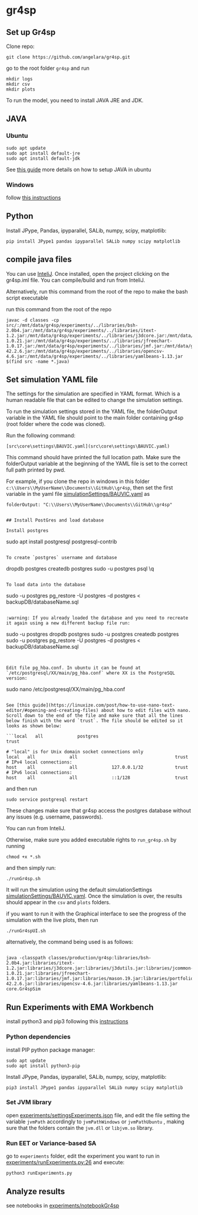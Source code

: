 # gr4sp



## Set up Gr4sp

Clone repo:

```git clone https://github.com/angelara/gr4sp.git```

go to the root folder `gr4sp` and run

```
mkdir logs
mkdir csv
mkdir plots
```

To run the model, you need to install JAVA JRE and JDK.
## JAVA
### Ubuntu
```
sudo apt update
sudo apt install default-jre
sudo apt install default-jdk
```

See [this guide](https://www.digitalocean.com/community/tutorials/how-to-install-java-with-apt-on-ubuntu-18-04) more details on how to setup JAVA in ubuntu
### Windows

follow [this instructions](https://java.com/en/download/help/windows_manual_download.xml)

## Python

Install JPype, Pandas, ipyparallel, SALib, numpy, scipy, matplotlib:

```pip install JPype1 pandas ipyparallel SALib numpy scipy matplotlib```

## compile java files

You can use [InteliJ](https://www.jetbrains.com/idea/). Once installed, open the project clicking on the gr4sp.iml file. You can compile/build and run from InteliJ.

Alternatively, run this command from the root of the repo to make the bash script executable

run this command from the root of the repo
```
javac -d classes -cp src/:/mnt/data/gr4sp/experiments/../libraries/bsh-2.0b4.jar:/mnt/data/gr4sp/experiments/../libraries/itext-1.2.jar:/mnt/data/gr4sp/experiments/../libraries/j3dcore.jar:/mnt/data/gr4sp/experiments/../libraries/j3dutils.jar:/mnt/data/gr4sp/experiments/../libraries/jcommon-1.0.21.jar:/mnt/data/gr4sp/experiments/../libraries/jfreechart-1.0.17.jar:/mnt/data/gr4sp/experiments/../libraries/jmf.jar:/mnt/data/gr4sp/experiments/../libraries/mason.19.jar:/mnt/data/gr4sp/experiments/../libraries/portfolio.jar:/mnt/data/gr4sp/experiments/../libraries/vecmath.jar:/mnt/data/gr4sp/experiments/../libraries/postgresql-42.2.6.jar:/mnt/data/gr4sp/experiments/../libraries/opencsv-4.6.jar:/mnt/data/gr4sp/experiments/../libraries/yamlbeans-1.13.jar  $(find src -name *.java)
```

## Set simulation YAML file

The settings for the simulation are specified in YAML format. Which is a human readable file that can be edited to change the simulation settings.

To run the simulation settings stored in the YAML file, the folderOutput variable in the YAML file should point to the main folder containing gr4sp (root folder where the code was cloned).

Run the following command:
```
[src\core\settings\BAUVIC.yaml](src\core\settings\BAUVIC.yaml)
```

This command should have printed the full location path.
Make sure the folderOutput variable at the beginning of the YAML file is set to the correct full path printed by pwd.

For example, if you clone the repo in windows in this folder `c:\\Users\\MyUserName\\Documents\\GitHub\\gr4sp`, then set the first variable in the yaml file [simulationSettings/BAUVIC.yaml](simulationSettings/VIC.yaml) as

```
folderOutput: "C:\\Users\\MyUserName\\Documents\\GitHub\\gr4sp"
```

```

## Install PostGres and load database

Install postgres

```
sudo apt install postgresql postgresql-contrib
```

To create `postgres` username and database

```
dropdb postgres
createdb postgres
sudo -u postgres psql
\q
```

To load data into the database
```
sudo -u postgres pg_restore -U postgres -d postgres < backupDB/databaseName.sql
```

:warning: If you already loaded the database and you need to recreate it again using a new different backup file run:
```
sudo -u postgres dropdb postgres
sudo -u postgres createdb postgres
sudo -u postgres pg_restore -U postgres -d postgres < backupDB/databaseName.sql
```


Edit file pg_hba.conf. In ubuntu it can be found at `/etc/postgresql/XX/main/pg_hba.conf` where XX is the PostgreSQL version:

```
 sudo nano /etc/postgresql/XX/main/pg_hba.conf
```

See [this guide](https://linuxize.com/post/how-to-use-nano-text-editor/#opening-and-creating-files) about how to edit files with nano. Scroll down to the end of the file and make sure that all the lines below finish with the word `trust`. The file should be edited so it looks as shown below:

```local   all             postgres                                trust

# "local" is for Unix domain socket connections only
local   all             all                                     trust                                                                                                                                                                         # IPv4 local connections:
host    all             all             127.0.0.1/32            trust                                                                                                                                                                        # IPv6 local connections:
host    all             all             ::1/128                 trust   
```

and then run

```
sudo service postgresql restart
```
These changes make sure that gr4sp access the postgres database without any issues (e.g. username, passwords).

You can run from InteliJ.

Otherwise, make sure you added executable rights to `run_gr4sp.sh` by running

```
chmod +x *.sh
```

and then simply run:

```
./runGr4sp.sh
```
It will run the simulation using the default simulationSettings [simulationSettings/BAUVIC.yaml](simulationSettings/VIC.yaml). Once the simulation is over, the results should appear in the `csv` and `plots` folders.

if you want to run it with the Graphical interface to see the progress of the simulation with the live plots, then run

```
./runGr4spUI.sh

```

alternatively, the command being used is as follows:

```

java -classpath classes/production/gr4sp:libraries/bsh-2.0b4.jar:libraries/itext-1.2.jar:libraries/j3dcore.jar:libraries/j3dutils.jar:libraries/jcommon-1.0.21.jar:libraries/jfreechart-1.0.17.jar:libraries/jmf.jar:libraries/mason.19.jar:libraries/portfolio.jar:libraries/vecmath.jar:libraries/postgresql-42.2.6.jar:libraries/opencsv-4.6.jar:libraries/yamlbeans-1.13.jar core.Gr4spSim

```

## Run Experiments with EMA Workbench

install python3 and pip3 following this [instructions](https://raturi.in/blog/installing-python3-and-pip3-ubuntu-mac-and-windows/)
### Python dependencies
install PIP python package manager:

```
sudo apt update
sudo apt install python3-pip
```
Install JPype, Pandas, ipyparallel, SALib, numpy, scipy, matplotlib:

```
pip3 install JPype1 pandas ipyparallel SALib numpy scipy matplotlib
```

### Set JVM library

open [experiments/settingsExperiments.json](experiments/settingsExperiments.json) file, and edit the file setting the variable `jvmPath` accordingly to `jvmPathWindows` or `jvmPathUbuntu` , making sure that the folders contain the `jvm.dll` or `libjvm.so` library.

### Run EET or Variance-based SA

go to `experiments` folder, edit the experiment you want to run in [experiments/runExperiments.py:26](experiments/runExperiments.py:26) and execute:

```
python3 runExperiments.py
```
## Analyze results

see notebooks in [experiments/notebookGr4sp](experiments/notebookGr4sp)
